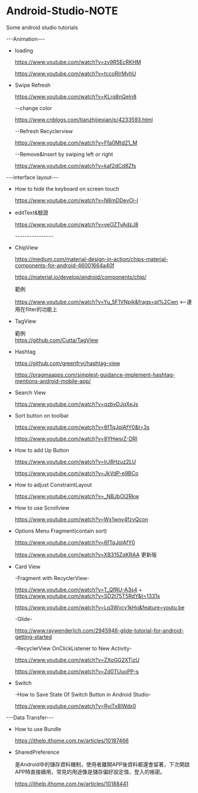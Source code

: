 # Android-Studio-NOTE
Some android studio tutorials

---Animation---
* loading</p>
https://www.youtube.com/watch?v=zv9R5EcRKHM</p>
https://www.youtube.com/watch?v=tccoRIrMyhU</p>

* Swipe Refresh</p>
https://www.youtube.com/watch?v=KLrq8nQeIn8</p>
  --change color</p>
  https://www.cnblogs.com/tianzhijiexian/p/4233593.html</p>
  
  --Refresh Recyclerview</p>
  https://www.youtube.com/watch?v=Ffa0Mtd21_M</p>
  
  --Remove&Insert by swiping left or right</p>
  https://www.youtube.com/watch?v=kaf2dCd8Zfs</p>

---interface layout---
* How to hide the keyboard on screen touch</p>
https://www.youtube.com/watch?v=N8mDDevOj-I</p>

* editText&驗證</p>
https://www.youtube.com/watch?v=veOZTvAdzJ8</p>
----------------</p>
* ChipView</p>
https://medium.com/material-design-in-action/chips-material-components-for-android-46001664a40f</p>
https://material.io/develop/android/components/chip/</p>
範例</p>
https://www.youtube.com/watch?v=Yu_5F1VNpjk&frags=pl%2Cwn <--運用在filter的功能上</p>

* TagView</p>
範例</br>
https://github.com/Cutta/TagView</p>

* Hashtag</p>
https://github.com/greenfrvr/hashtag-view</p>
https://pragmaapps.com/simplest-guidance-implement-hashtag-mentions-android-mobile-app/</p>

* Search View</p>
https://www.youtube.com/watch?v=qzbvDJqXeJs</p>

* Sort button on toolbar</p>
https://www.youtube.com/watch?v=6fTqJplAfY0&t=3s</p>
https://www.youtube.com/watch?v=8YHwsrZ-DRI</p>

* How to add Up Button</p>
https://www.youtube.com/watch?v=IrJ8Hzuz2LU</p>
https://www.youtube.com/watch?v=JkVdP-e9BCo</p>

* How to adjust ConstraintLayout</p>
https://www.youtube.com/watch?v=_NBJbOI2Rkw
* How to use Scrollview</p>
https://www.youtube.com/watch?v=Wx1wnv4fzyQcon
* Options Menu Fragment(contain sort)</p>
https://www.youtube.com/watch?v=6fTqJplAfY0</p>
https://www.youtube.com/watch?v=XB315ZqKRAA 更新版
* Card View</p>
-Fragment with RecyclerView-</p>
https://www.youtube.com/watch?v=T_QfRU-A3s4 + https://www.youtube.com/watch?v=SD2t75T5RdY&t=1331s</p>
https://www.youtube.com/watch?v=Lq3Wvcy1kHo&feature=youtu.be</p>
-Glide-</p>
https://www.raywenderlich.com/2945946-glide-tutorial-for-android-getting-started</p>
-RecyclerView OnClickListener to New Activity-</p>
https://www.youtube.com/watch?v=ZXoGG2XTjzU</p>
https://www.youtube.com/watch?v=Zd0TUuoPP-s</p>
* Switch</p>
-How to Save State Of Switch Button in Android Studio-</p>
https://www.youtube.com/watch?v=RyiTx8lWdx0</p>

---Data Transfer---
* How to use Bundle</p>
https://ithelp.ithome.com.tw/articles/10187466</p>

* SharedPreference</p>
是Android中的儲存資料機制，使用者離開APP後資料都還會留著，下次開啟APP時直接續用，常見的用途像是儲存偏好設定值、登入的帳密。</p>
https://ithelp.ithome.com.tw/articles/10188441
